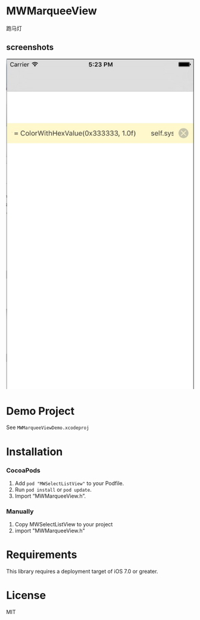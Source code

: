 # MWMarqueeView
跑马灯


## screenshots 
![图片](https://raw.githubusercontent.com/fishmwei/MWMarqueeView/master/screenshots/marquee.jpg)



Demo Project
==============
See `MWMarqueeViewDemo.xcodeproj`

Installation
==============

### CocoaPods
1. Add `pod "MWSelectListView"` to your Podfile.
2. Run `pod install` or `pod update`.
3. Import “MWMarqueeView.h”.


### Manually
1. Copy MWSelectListView to your project
2. import "MWMarqueeView.h"


Requirements
==============
This library requires a deployment target of iOS 7.0 or greater.


License
==============
MIT

